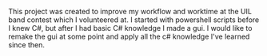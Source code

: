 This project was created to improve my workflow and worktime at the UIL band contest which I volunteered at.
I started with powershell scripts before I knew C#, but after I had basic C# knowledge I made a gui. I would like to remake the gui at some point and apply all the c# knowledge I've learned since then.
